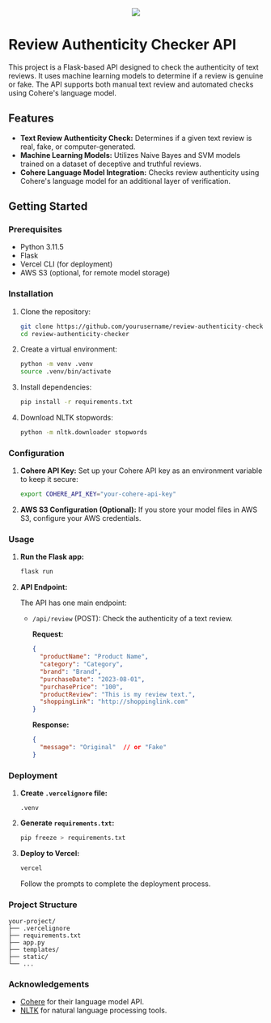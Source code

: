 
<p align="center">
  <img src="https://github.com/user-attachments/assets/2ee9d05d-ee43-4ad9-baa0-b3393acd3e61" />
</p>

# Review Authenticity Checker API

This project is a Flask-based API designed to check the authenticity of text reviews. It uses machine learning models to determine if a review is genuine or fake. The API supports both manual text review and automated checks using Cohere's language model.

## Features

- **Text Review Authenticity Check:** Determines if a given text review is real, fake, or computer-generated.
- **Machine Learning Models:** Utilizes Naive Bayes and SVM models trained on a dataset of deceptive and truthful reviews.
- **Cohere Language Model Integration:** Checks review authenticity using Cohere's language model for an additional layer of verification.

## Getting Started

### Prerequisites

- Python 3.11.5
- Flask
- Vercel CLI (for deployment)
- AWS S3 (optional, for remote model storage)

### Installation

1. Clone the repository:

   ```sh
   git clone https://github.com/yourusername/review-authenticity-checker.git
   cd review-authenticity-checker
   ```

2. Create a virtual environment:

   ```sh
   python -m venv .venv
   source .venv/bin/activate
   ```

3. Install dependencies:

   ```sh
   pip install -r requirements.txt
   ```

4. Download NLTK stopwords:

   ```sh
   python -m nltk.downloader stopwords
   ```

### Configuration

1. **Cohere API Key:** Set up your Cohere API key as an environment variable to keep it secure:

   ```sh
   export COHERE_API_KEY="your-cohere-api-key"
   ```

2. **AWS S3 Configuration (Optional):** If you store your model files in AWS S3, configure your AWS credentials.

### Usage

1. **Run the Flask app:**

   ```sh
   flask run
   ```

2. **API Endpoint:**

   The API has one main endpoint:

   - `/api/review` (POST): Check the authenticity of a text review.

     **Request:**
     ```json
     {
       "productName": "Product Name",
       "category": "Category",
       "brand": "Brand",
       "purchaseDate": "2023-08-01",
       "purchasePrice": "100",
       "productReview": "This is my review text.",
       "shoppingLink": "http://shoppinglink.com"
     }
     ```

     **Response:**
     ```json
     {
       "message": "Original"  // or "Fake"
     }
     ```

### Deployment

1. **Create `.vercelignore` file:**

   ```plaintext
   .venv
   ```

2. **Generate `requirements.txt`:**

   ```sh
   pip freeze > requirements.txt
   ```

3. **Deploy to Vercel:**

   ```sh
   vercel
   ```

   Follow the prompts to complete the deployment process.

### Project Structure

```plaintext
your-project/
├── .vercelignore
├── requirements.txt
├── app.py
├── templates/
├── static/
└── ...
```

### Acknowledgements

- [Cohere](https://cohere.ai/) for their language model API.
- [NLTK](https://www.nltk.org/) for natural language processing tools.

```
